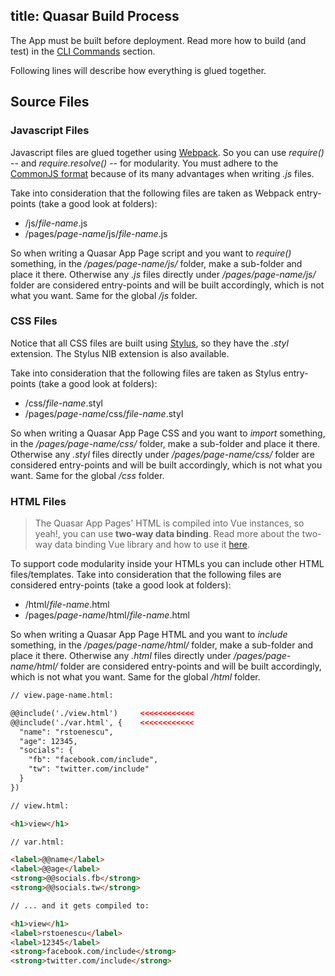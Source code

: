 title: Quasar Build Process
---
The App must be built before deployment. Read more how to build (and test) in the [CLI Commands](/guide/cli-commands.html#Build) section.

Following lines will describe how everything is glued together.

## Source Files

### Javascript Files
Javascript files are glued together using <a href="http://webpack.github.io/docs/" target="_blank">Webpack</a>. So you can use *require()* -- and *require.resolve()* -- for modularity. You must adhere to the [CommonJS format](/guide/commonjs-format.html) because of its many advantages when writing *.js* files.

Take into consideration that the following files are taken as Webpack entry-points (take a good look at folders):
* /js/*file-name*.js
* /pages/*page-name*/js/*file-name*.js

So when writing a Quasar App Page script and you want to *require()* something, in the */pages/page-name/js/* folder, make a sub-folder and place it there. Otherwise any *.js* files directly under */pages/page-name/js/* folder are considered entry-points and will be built accordingly, which is not what you want. Same for the global */js* folder.

### CSS Files
Notice that all CSS files are built using <a href="https://learnboost.github.io/stylus/" target="_blank">Stylus</a>, so they have the *.styl* extension. The Stylus NIB extension is also available.

Take into consideration that the following files are taken as Stylus entry-points (take a good look at folders):
* /css/*file-name*.styl
* /pages/*page-name*/css/*file-name*.styl

So when writing a Quasar App Page CSS and you want to *import* something, in the */pages/page-name/css/* folder, make a sub-folder and place it there. Otherwise any *.styl* files directly under */pages/page-name/css/* folder are considered entry-points and will be built accordingly, which is not what you want. Same for the global */css* folder.

### HTML Files
> The Quasar App Pages' HTML is compiled into Vue instances, so yeah!, you can use **two-way data binding**.
> Read more about the two-way data binding Vue library and how to use it <a href="http://vuejs.org" target="_blank">here</a>.

To support code modularity inside your HTMLs you can include other HTML files/templates. Take into consideration that the following files are considered entry-points (take a good look at folders):
* /html/*file-name*.html
* /pages/*page-name*/html/*file-name*.html

So when writing a Quasar App Page HTML and you want to *include* something, in the */pages/page-name/html/* folder, make a sub-folder and place it there. Otherwise any *.html* files directly under */pages/page-name/html/* folder are considered entry-points and will be built accordingly, which is not what you want. Same for the global */html* folder.

``` html
// view.page-name.html:

@@include('./view.html')     <<<<<<<<<<<<
@@include('./var.html', {    <<<<<<<<<<<<
  "name": "rstoenescu",
  "age": 12345,
  "socials": {
    "fb": "facebook.com/include",
    "tw": "twitter.com/include"
  }
})
```

``` html
// view.html:

<h1>view</h1>
```

``` html
// var.html:

<label>@@name</label>
<label>@@age</label>
<strong>@@socials.fb</strong>
<strong>@@socials.tw</strong>
```

``` html
// ... and it gets compiled to:

<h1>view</h1>
<label>rstoenescu</label>
<label>12345</label>
<strong>facebook.com/include</strong>
<strong>twitter.com/include</strong>
```
